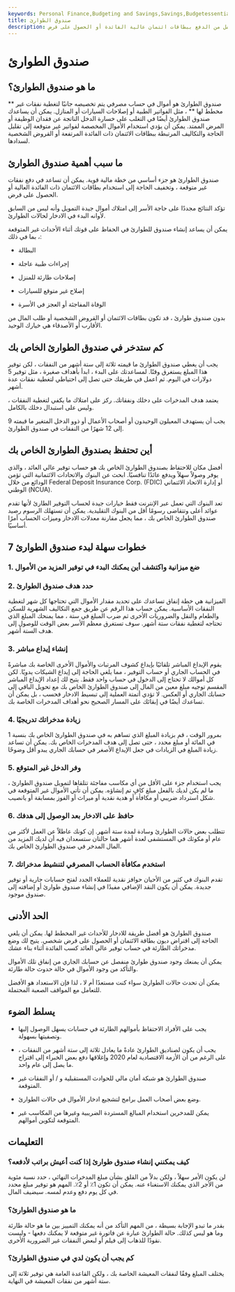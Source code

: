 ```yaml
---
keywords: Personal Finance,Budgeting and Savings,Savings,Budgetessential,Cds,Coronavirus,Emergency Fund,Gregpicks,Lancepicks
title: صندوق الطوارئ
description: صندوق الطوارئ عبارة عن أموال يتم تخصيصها للنفقات غير المخطط لها ، مثل الفاتورة الطبية أو إصلاح المنزل أو فقدان الدخل. يعد استخدام مدخرات الطوارئ لتغطية النفقات غير المتوقعة أفضل من الدفع ببطاقات ائتمان عالية الفائدة أو الحصول على قرض.
---
```


# صندوق الطوارئ
## ما هو صندوق الطوارئ؟

** صندوق الطوارئ هو أموال في حساب مصرفي يتم تخصيصه جانبًا لتغطية نفقات غير مخطط لها ** ، مثل الفواتير الطبية أو إصلاحات السيارات أو المنازل. يمكن أن يساعدك صندوق الطوارئ أيضًا في التغلب على خسارة الدخل الناتجة عن فقدان الوظيفة أو المرض الممتد. يمكن أن يؤدي استخدام الأموال المخصصة لفواتير غير متوقعة إلى تقليل الحاجة والتكاليف المرتبطة ببطاقات الائتمان ذات الفائدة المرتفعة أو القروض الشخصية لسدادها.

## ما سبب أهمية صندوق الطوارئ

صندوق الطوارئ هو جزء أساسي من خطة مالية قوية. يمكن أن تساعد في دفع نفقات غير متوقعة ، وتخفيف الحاجة إلى استخدام بطاقات الائتمان ذات الفائدة العالية أو الحصول على قرض.

تؤكد النتائج مجددًا على حاجة الأسر إلى امتلاك أموال جيدة التمويل وأنه ليس من السابق لأوانه البدء في الادخار لحالات الطوارئ.

يمكن أن يساعد إنشاء صندوق للطوارئ في الحفاظ على قوتك أثناء الأحداث غير المتوقعة ، بما في ذلك:

- البطالة

- إجراءات طبية عاجلة

- إصلاحات طارئة للمنزل

- إصلاح غير متوقع للسيارات

- الوفاة المفاجئة أو العجز في الأسرة

بدون صندوق طوارئ ، قد تكون بطاقات الائتمان أو القروض الشخصية أو طلب المال من الأقارب أو الأصدقاء هي خيارك الوحيد.

##



## كم ستدخر في صندوق الطوارئ الخاص بك

يجب أن يغطي صندوق الطوارئ ما قيمته ثلاثة إلى ستة أشهر من النفقات ، لكن توفير هذا المبلغ يستغرق وقتًا. لمساعدتك على البدء ، ابدأ بأهداف صغيرة ، مثل توفير 5 دولارات في اليوم. ثم اعمل في طريقك حتى تصل إلى احتياطي لتغطية نفقات عدة أشهر.

يعتمد هدف المدخرات على دخلك ونفقاتك. ركز على امتلاك ما يكفي لتغطية النفقات ، وليس على استبدال دخلك بالكامل.

يجب أن يستهدف المعيلون الوحيدون أو أصحاب الأعمال أو ذوو الدخل المتغير ما قيمته 9 إلى 12 شهرًا من النفقات في صندوق الطوارئ.

## أين تحتفظ بصندوق الطوارئ الخاص بك

أفضل مكان للاحتفاظ بصندوق الطوارئ الخاص بك هو حساب توفير عالي العائد ، والذي يوفر وصولاً سهلاً ويدفع عائدًا تنافسيًا. ابحث عن البنوك والاتحادات الائتمانية التي تؤمن الودائع من خلال Federal Deposit Insurance Corp. (FDIC) أو إدارة الاتحاد الائتماني الوطني (NCUA).

تعد البنوك التي تعمل عبر الإنترنت فقط خيارات جيدة لحساب التوفير الطارئ لأنها تقدم عوائد أعلى وتتقاضى رسومًا أقل من البنوك التقليدية. يمكن أن تستهلك الرسوم رصيد صندوق الطوارئ الخاص بك ، مما يجعل مقارنة معدلات الادخار وميزات الحساب أمرًا أساسيًا.

## 7 خطوات سهلة لبدء صندوق الطوارئ

### 1. ضع ميزانية واكتشف أين يمكنك البدء في توفير المزيد من الأموال

### 2. حدد هدف صندوق الطوارئ

الميزانية هي خطة إنفاق تساعدك على تحديد مقدار الأموال التي تحتاجها كل شهر لتغطية النفقات الأساسية. يمكن حساب هذا الرقم عن طريق جمع التكاليف الشهرية للسكن والطعام والنقل والضروريات الأخرى ثم ضرب المبلغ في ستة ، مما يمنحك المبلغ الذي تحتاجه لتغطية نفقات ستة أشهر. سوف تستغرق معظم الأسر بعض الوقت للوصول إلى هدف الستة أشهر.

### 3. إنشاء إيداع مباشر

يقوم الإيداع المباشر تلقائيًا بإيداع كشوف المرتبات والأموال الأخرى الخاصة بك مباشرةً في الحساب الجاري أو حساب التوفير ، مما يلغي الحاجة إلى إيداع الشيكات يدويًا. لكن كل أموالك لا تحتاج إلى الدخول في حساب واحد فقط. يتيح لك إعداد الإيداع المباشر المقسم توجيه مبلغ معين من المال إلى صندوق الطوارئ الخاص بك مع تحويل الباقي إلى حسابك الجاري أو العكس. لا تؤدي أتمتة العملية إلى تبسيط الادخار فحسب ، بل يمكن أن تساعدك أيضًا في إبقائك على المسار الصحيح نحو أهداف المدخرات الخاصة بك.

### 4. زيادة مدخراتك تدريجيًا

بمرور الوقت ، قم بزيادة المبلغ الذي تساهم به في صندوق الطوارئ الخاص بك بنسبة 1 في المائة أو مبلغ محدد ، حتى تصل إلى هدف المدخرات الخاص بك. يمكن أن تساعد زيادة المبلغ في الزيادات في جعل الإيداع الأصغر في حسابك الجاري يبدو أقل وضوحًا.

### 5. وفر الدخل غير المتوقع

يجب استخدام جزء على الأقل من أي مكاسب مفاجئة تتلقاها لتمويل صندوق الطوارئ ، ما لم يكن لديك بالفعل مبلغ كافٍ تم إنشاؤه. يمكن أن تأتي الأموال غير المتوقعة في شكل استرداد ضريبي أو مكافأة أو هدية نقدية أو ميراث أو الفوز بمسابقة أو يانصيب.

### 6. حافظ على الادخار بعد الوصول إلى هدفك

تتطلب بعض حالات الطوارئ وسادة لمدة ستة أشهر. إن كونك عاطلاً عن العمل لأكثر من عام أو مكوثك في المستشفى لعدة أشهر هما حالتان ستسعدان فيه أن لديك المزيد من المال المدخر في صندوق الطوارئ الخاص بك.

### 7. استخدم مكافأة الحساب المصرفي لتنشيط مدخراتك

تقدم البنوك في كثير من الأحيان حوافز نقدية للعملاء الجدد لفتح حسابات جارية أو توفير جديدة. يمكن أن يكون النقد الإضافي مفيدًا في إنشاء صندوق طوارئ أو إضافته إلى صندوق موجود.

## الحد الأدنى

صندوق الطوارئ هو أفضل طريقة للادخار للأحداث غير المخطط لها. يمكن أن يلغي الحاجة إلى اقتراض ديون بطاقة الائتمان أو الحصول على قرض شخصي. يتيح لك وضع مدخراتك الطارئة في حساب توفير عالي العائد كسب الفائدة أثناء بناء عشك.

يمكن أن يمنعك وجود صندوق طوارئ منفصل عن حسابك الجاري من إنفاق تلك الأموال والتأكد من وجود الأموال في حالة حدوث حالة طارئة.

يمكن أن تحدث حالات الطوارئ سواء كنت مستعدًا أم لا ، لذا فإن الاستعداد هو الأفضل للتعامل مع المواقف الصعبة المحتملة.

## يسلط الضوء

- يجب على الأفراد الاحتفاظ بأموالهم الطارئة في حسابات يسهل الوصول إليها وتصفيتها بسهولة.

- يجب أن يكون لصناديق الطوارئ عادةً ما يعادل ثلاثة إلى ستة أشهر من النفقات ، على الرغم من أن الأزمة الاقتصادية لعام 2020 وإغلاقها دفع بعض الخبراء إلى اقتراح ما يصل إلى عام واحد.

- صندوق الطوارئ هو شبكة أمان مالي للحوادث المستقبلية و / أو النفقات غير المتوقعة.

- وضع بعض أصحاب العمل برامج لتشجيع ادخار الأموال في حالات الطوارئ.

- يمكن للمدخرين استخدام المبالغ المستردة الضريبية وغيرها من المكاسب غير المتوقعة لتكوين أموالهم.

## التعليمات

### كيف يمكنني إنشاء صندوق طوارئ إذا كنت أعيش براتب لأدفعه؟

لن يكون الأمر سهلاً ، ولكن بدلاً من القلق بشأن مبلغ المدخرات النهائي ، حدد نسبة مئوية من الأجر الذي يمكنك الاستغناء عنه. يمكن أن تكون 1٪ أو 2٪. المهم هو توفير مبلغ محدد في كل يوم دفع وعدم لمسه. سيضيف المال.

### ما هو صندوق الطوارئ؟

بقدر ما تبدو الإجابة بسيطة ، من المهم التأكد من أنه يمكنك التمييز بين ما هو حالة طارئة وما هو ليس كذلك. حالة الطوارئ عبارة عن فاتورة غير متوقعة لا يمكنك دفعها - وليست نقودًا للذهاب إلى فيلم أو لبعض النفقات غير الضرورية الأخرى.

### كم يجب أن يكون لدي في صندوق الطوارئ؟

يختلف المبلغ وفقًا لنفقات المعيشة الخاصة بك ، ولكن القاعدة العامة هي توفير ثلاثة إلى ستة أشهر من نفقات المعيشة في النهاية.

